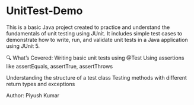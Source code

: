 # UnitTest-Demo
This is a basic Java project created to practice and understand the fundamentals of unit testing using JUnit. 
  It includes simple test cases to demonstrate how to write, run, and validate unit tests in a Java application using JUnit 5.

🔍 What’s Covered:
Writing basic unit tests using @Test
Using assertions like assertEquals, assertTrue, assertThrows

Understanding the structure of a test class
Testing methods with different return types and exceptions

Author:
Piyush Kumar
